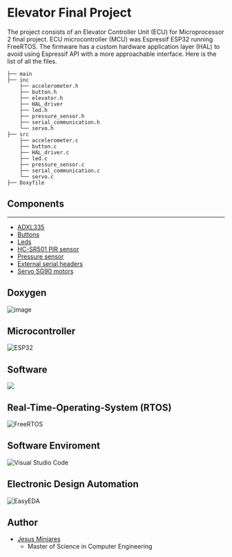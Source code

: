 # Elevator Final Project
The project consists of an Elevator Controller Unit (ECU) for Microprocessor 2 final project. ECU microcontroller (MCU) was Espressif ESP32 running FreeRTOS. The firmware has a custom hardware application layer (HAL) to avoid using Espressif API with a more approachable interface. Here is the list of all the files.
```
├── main
├── inc
    ├── accelerometer.h
    ├── button.h
    ├── elevator.h
    ├── HAL_driver
    ├── led.h
    ├── pressure_sensor.h
    ├── serial_communication.h
    └── servo.h
├── src
    ├── accelerometer.c
    ├── button.c
    ├── HAL_driver.c
    ├── led.c
    ├── pressure_sensor.c
    ├── serial_communication.c
    └── servo.c
├── Doxyfile
```
## Components
---
* [ADXL335](https://www.adafruit.com/product/163)
* [Buttons](https://www.amazon.com/6x6x6mm-Momentary-Push-Button-Switch/dp/B01GN79QF8)
* [Leds](https://www.amazon.com/Assorted-Lighting-Electronics-Components-Emitting/dp/B01CUGAFEC/ref=sr_1_4?keywords=LED%2Bsmd%2B0608&qid=1638487354&s=industrial&sr=1-4&th=1)
* [HC-SR501 PIR sensor](https://www.amazon.com/DIYmall-HC-SR501-Motion-Infrared-Arduino/dp/B012ZZ4LPM)
* [Pressure sensor](https://www.amazon.com/Adafruit-Round-Force-Sensitive-Resistor-FSR/dp/B00XW2MIRQ/ref=sr_1_3?crid=1OGXQK6UD8IA6&keywords=force+sensitive+resistor&qid=1638487910&s=electronics&sprefix=Force+%2Celectronics%2C203&sr=1-3)
* [External serial headers](https://www.amazon.com/DEPEPE-2-54mm-Headers-Arduino-Prototype/dp/B074HVBTZ4/ref=sr_1_15_sspa?keywords=external+header+pin&qid=1638487958&sr=8-15-spons&psc=1&spLa=ZW5jcnlwdGVkUXVhbGlmaWVyPUE4VUdQU09GMktDWlYmZW5jcnlwdGVkSWQ9QTAyMDgxMjQyMlRYNU5ENUxWVk5BJmVuY3J5cHRlZEFkSWQ9QTAxMzc4ODA2MzVFREQ2TURXSVYmd2lkZ2V0TmFtZT1zcF9tdGYmYWN0aW9uPWNsaWNrUmVkaXJlY3QmZG9Ob3RMb2dDbGljaz10cnVl)
* [Servo SG90 motors](https://www.amazon.com/Micro-Servos-Helicopter-Airplane-Controls/dp/B07MLR1498/ref=sr_1_1_sspa?keywords=SG90&qid=1638487991&sr=8-1-spons&spLa=ZW5jcnlwdGVkUXVhbGlmaWVyPUEzRjRJWkkzMDFVMU45JmVuY3J5cHRlZElkPUEwODg1OTc2M0lBNjZSVzNFNUpPOSZlbmNyeXB0ZWRBZElkPUEwNjU4NjQ2MlVBWjVRWlZaM1A5VCZ3aWRnZXROYW1lPXNwX2F0ZiZhY3Rpb249Y2xpY2tSZWRpcmVjdCZkb05vdExvZ0NsaWNrPXRydWU&th=1)

## Doxygen
![image](https://user-images.githubusercontent.com/60948298/144520203-1a12df03-c54e-4767-9a92-effcdff6a5b9.png)

## **Microcontroller**
![ESP32](https://img.shields.io/static/v1?label=&logo=espressif&message=ESP32&color=000000)

## **Software**
![](https://img.shields.io/badge/Code-C-informational?style=flat&logo=C&color=003B57)

## **Real-Time-Operating-System (RTOS)**
![FreeRTOS](https://img.shields.io/static/v1?label=Operating+System&message=FreeRTOS&color=green&logo=data:image/png;base64,iVBORw0KGgoAAAANSUhEUgAAAF0AAAAjCAYAAAD2WQZyAAAAAXNSR0IArs4c6QAAHOBJREFUaEO1mweYXWW573%2Br7T57Jr1MMmkESIUQklBuQAFBQRIwekEQhKAIKqiAnHtE0JwrSC8q5yjtnEtAKaIngiBFkCIkhHRCSJiQXiZlyu571fu837f2zAQ95z7nee4ZnpW99trfam%2F5v%2F%2B3YERRFPGf%2FEWERIEBUYRr1ih4BUpuESMCwzCwDBPTMMAwsU0bCxPTNLEs2bMxI1NdXS3BxDBMDAw5ghnJp%2F5TxyJDXTNCHkn2UXvxgvgo6t76WKTOkYX6LaL4ynLd%2BCpqV90co7GevmdS1%2Bl3k95L60uo83oXqB8Ndbl%2BjxXfqe89lEjl4eUC6sH0e%2FWe8x8LPUKdHBr4UY195Q5W71rBB13vUw6LRGFIKL%2FHOgvR3%2FuEpl9WhEwUYJoWpmEp5ci%2B%2FFmiHEOOm9iiJNlXijOwRaGiNtPGlN8sWylG1limjW3Kp6wQVTauY2OZDraZUOvlGnKWZYApm5nCNJJK5CICy7C1ERio65nIc8k7iCFZ6nf5UV1fGYwWpNxX3dvQ7yf%2FKaNRa%2FU15D2VQUYGIXJ%2FeauGrfwdS28ciqKQclRiw7YVjGxpI%2BGkcE2fMAqJokAJWdaGRATqe6D25byIgDCMCEQ5BASRjx96BJEHUUgQhXihhx%2BG%2BHJeKGsCtSaUc8KQQB2T%2BwXqOr6cF8ha%2BT2%2Bn1K%2BbPp5QkPuj5iAeg5RuByQJwvxieT5ZY16%2F1j8opBeoxZvUepVv6tvkRa89k%2F9j2E1hB17qSjABDtK4BgJUmaWwU1DOHzIRCbkDyfrtOjryrpDLV27ggjEiCIlkNd2vUjngd3MP%2Bo8UkZW7EbdVF6j4bbK5UI5N1RWIy8lm34%2BvV7BUcNdFSrIQRGKhhX5UYDFCGO4UPeQhfKz7Im9NGBDDob6mwhcoZ9eI88le%2FI8st9QqNxD3ksUq55eKUpvvQbTX5liAPHvYmC%2BKD%2F01X28yFdK9EJtfNqgtGEoIxHDiTzc0FNKGGy3MW30MQzPDMUWi%2F8bocvDGQFGYLCrtpd73ljERcdeyvRBx%2FZzHZFepCzZ9306OjrUfmtrq4IOhcqRvHxsFbG0FdT0h0q1smFjYgex4hoYL9dRko0xuA9K%2BwNxP5CPb6jVp1crCNR3bfynvsVQYSpFmXF80M%2BioUKULN%2B0YfRerwERyijkNx2wlEmIZ%2FVGEzBDi8Dw2dj1Ec%2Bve4EvzTyPsem2TwhdXUDDg1j5S9tf5LWtz%2FJPJ91G2mxWgUjBiYIXePPNt7j99ttZu3Ytly68hHxTntbW0Sw4fwFrdj3Px53LMU0Hy0hiy6fgrWClZZEwUuQSAxmYHcPQpjGkzbwKwEHksqNrLRW%2FC9MQbE6p83XA1vFA4618F0y2cAyHjDMAx3YULOhQIwHPV9AmUOT7NWX5hsQR04mxXQf%2Bhgfp4Kc9q%2FdYr0c1rEVgRsuoNzCq82QT5emjAmYCQPIwqwvLuOudX3HCgFO4ctZFn7T0WE8hdPudPLDyfoYPGMpFh31NBaaGFsWNNm3axNVXX83cuXN5%2Bumnufuuu7n1tluZP38el33zYn638nb2%2BRtiQJAXkQfQVhFFJmaYwA4haadpa5rK8RMWMCDVSo%2B3jz%2Bu%2Bxf21dsxcTBMX7MOhamWErKEKh1AHUwzotkYxacnX0RLaqSyyoA6Byod7Cl8xK6ezRTqXQRBlSjylKIcM0lTuoXh%2BXG0tkxmcLoVS0KuekbtVSI2BVhRRD0sUXC7KLnduH5FQYcYngR528ySsZvJOjmyiSZsM6mMQ2OwZlUr9r%2FObSsfwNjdzG8W%2FgwjjMQmYk8UJ4oJybqelTyy6kEWHv11puZngK0In5KbBLPFjy3mrrvu4tprr%2BWOO%2B5g4cLLeOKJX%2FPQAw%2FSMh6WrL0T16oDPk6UZmByPFHoUffLVKNu6lSEUCprtMIMJ4z6Cse2nc6O7vd5%2BcOHKJh7IEwqS42MOqZCCcFDR2G4IggKflzaUjM4a8qVpK0WCt4%2B1mx%2Flc2dqygEHQRmTQfESKw8jiHCXEIbK7JpSrcyZdinmTbiZFJWBiIdgyQAl%2F0ePj6wmo8PLudgbRdlr0cxOXB1gEUMIEuKDHk7y9Gj5nHksOOVN6moqjwC3tz9PHev%2BTfKGx1e%2BO5jfULXYS9GvSjgiY2L2dj5Af9r1iJSdkLjuSHRXAv9%2BeefZ%2BHCS6m7rvo%2BdOgwfnrLTzjnC%2FNZtuPfWdHxW0LTwAwNRidn8LkZV%2BAEDjW%2Fm437l7Js5zP4Rp1AHjw0mTNiPieM%2FzI95f3sLrTjUSEMIrYW17C1e6WCiEiu5zuMHzSZpJFXTCgIfUblpjF95CkccNv580dPsafSTmS6CipFuE6UIpNoVrBS8orUwwIYVYwoSWTWSYQpZgw%2Fl9lj55Ewkgplil4HL29YzPbSasBTYCH4rIhsKL4WqrgQCvYbPqkoxSnjrmDSkJNQzLgREaKQP219kvvXP4G9ZTC%2Fu%2BqhGF4UHRd6B2YU0enu45%2Ffvptjxs%2FgrFFfInIkkRHX1moRePE8j6VLl7Jy5Uqa83k%2Bc9ppjGxtpRTs57l1P2Ov96HYE4kwyfGjv8zMts9ihqZy182Flbyw4Z9xzaKyrFyU57OHL2TsoOPie%2BisSGjgqx89yroDLymLDi2PXDia82f%2BA3lnZOyeoSzkoLuXVzY%2ByK7axl7zSQVZJg6aw1FtpzIwPUIBUtkrsmHvW6zY%2BXtcgTrDUwJMhRk%2BP%2BU7tOWn44d1Xt%2F8BOsOyn2FyZnYETQ5wxjefISKH6ZpEPgVKl6BQqUTzw05Y%2FrlDEmPwTAbpEDCdMBvNz3Mgxv%2BnRH7JvHI1%2B%2FoE7oED2F9hh%2FyzsG%2F8PuNv%2BeKo69ifG6Cjg%2BiPkUGIvYfOMCSJUt44403OOKII5g3bx4J22bixMP4uGcFL274JTWroiAhY6aZM%2FYcRuSOhsijq7aDVbv%2Bws5au4r2yTDF5MHHMXf8V0g4TSqsKW4klDUq8psVt7Lfb9eJFj5j8nM4e9KVJMysduEIvKjEm5t%2Fw%2FqOV3DNAEwPJ3SYNvjzzBk3n7TRrAQhAhTM9qIyL3%2F4MJu63yEyYpaFxdFDzmDuhPMp1Yo8ve5%2FUwo7tPJNcPwsZ05ayPj80SrAq2xL0WuPml%2BiVi8wIDsax3RiaNHcR35fvP5%2B%2Fm3jS0ytzuHeC2%2F4W%2FZSDas8suaXeGGdbxx9FUkr1ZuVSVJSLBX59lVXsXnzZnbu3Mm111zD6tVrGDZsGD9e9APe2PIU6%2Fe%2FoFwvMoVLG6SNFhySiorWogp%2BVMWKEuStFg4fejzTWj9F3h4ZB38N2EJB91c28eSaO3DNLogSWJHB7FHnclzbuTrIqpJByJ5COy98cC%2FdYYeifyYBwxITOGPSNxiYHo8h1trL%2By2Fs6v2vsgbWxYTiKWrPMBgXPYYzpz0LQr1Tp5cexMutTiIR1iRw%2BzWM5k0dC45eyiOJcIVHJF8RT61QpWoYxiWN%2FGjCg%2BsupfHP%2ForJ9mncPOC7%2FQJvZHy73J3c8dbt3DupLOYO%2FI0FYkl0gqmC3b%2F4dlnWfRPi7j33nu55eab%2Bf73r%2Bea732XG3%2F4Q049%2ByT%2BuOFu9te3KEzzlSFK%2BA0wDF9bsITP0GFUZiynTryIAcnDsQyhemIgvcUO%2FNBnzR4RzOMEVlVhqR1kOXvKtxnbMlOXFDTYsWL7H3lrxxO4lqeuY%2FsGs4Z%2FnuPGLcAyM0owUhDQFYtAsad1%2B%2F%2FMXz7%2BV7zI7aWJY7NHc%2Bakq3CDMs%2BsvY2D4W6dl4bay4wowYDkWEY0Hcaolgm0tkwg5wzBQgxTYEISL3lfu7dsUw%2BL3LX8pyxpX80XWs7h%2BjMXHir0MPL509aXeWv7y1w5%2B2pGpdp0RIiFLpZ%2B5113cfsdtzNt6jS2bd%2FGkMFDGDighaeefpJt5RW8uvlhXDwwa2QZxPjBxyuB7ehaTcHboRPQKIkZOHxhynUKQyNLOK%2Buo2gqFeL6ZV7Y9ABbOt8lsDzMKCRjtXLxzB%2BRsoeoBF2nJyHPr%2FsZHxbfJFT1jQg7SDN%2F8hWMazle08BeHq3zDBH%2Be7uf5a%2FbHiNQwtKQNrF5DqcfcSUODu%2Fvf52lm5%2BhanTimcJ2NNPS5YEQK3BIhnlGDJzIpJGzGNcyk4SRPbS4FUEpOMiiZYt4rf0jvjHqUr52ygIRuipTKd5ZDcrc8%2B4ttDW1cd7kS0mayUMSgFK5zOo1q%2Fnxj3%2FM9m3byeZynHDiCfzDddcxrHUgr2x8gE2dy%2FAtcUePw3JzOHXy5Thmiq09q%2FnThl9ql40zvbmjFzJz5GcwTJ0DKLhQxh5SrO%2FlqdV3Ugy2Ku%2BQ4%2BPys5g35SosIxVnjYFK%2Bp9870Z2exsV7kuByTKaWXDUdxmZnqJoohHTQJ2Yit9VeO6D%2B2nvEUyP8wcsZo2YxwljvogTOXiGy86u9azf%2BzK7y5upeGVCs6Qz2SitqLCoPLAgG7UwY%2BgZzBqj2Y8oWYXSKKTL7eDGpTeydPNurjnym1xw3Jla6IK8wki2lzYraLli9hVMHzRTBU99siaUDzz0II8%2F%2Fjj3338%2Ftm2TSqUZOnQICceix93Dc%2BvuoDvYjWua2H6Sk9vOZ8boz6p6Sins5jfvLaIY7dX8mpAZQ89h7rj%2FiW2m4rqNDqOSlmzrWs2SD35GaB0kCqUymObEUecya9T8ftarqiv8evkP6Ag%2BwgiSWGYZIxjA%2FCnXMKb5qNhT4%2FCskpWIfbVN%2FG7NrVSjcm%2FhIRUmmT%2F1ekblJ6oKYhTaiOfXwzKdtZ3sK%2BxiZ%2Bf7dFQ30RMUCRXlFCyXBCIgZwzis5O%2BzZj8dP188d%2FeylZuWvojVrUf5KZjr%2BPsGZ8SAhGq7MiNXP7QvoTVO5dx3f%2F4R5qFFsUpsiryeB5333sP99xzD8%2F89hkmT5msLp50EiRTNu%2FvfZ2%2FbvlXXFx8wyTDQBZMv5ah2bHKst2owlMrfkKH1x7XpCMObzmRMw6%2FgoTgriqWSRLjI%2BWkd7b8nuV7%2F0Bk1JTlZBjAmUdcydj8MXH%2BErMHXJ5bdw%2FtpbchTGOaRSI%2Fw6zWBcwa8zkSRr5R2VMJUtE%2FwGvtT9De8xpGlCIwhTKajM8cxeemfoe0me5lRVJdjJ1D8fEgqrOvLOzrFTZ1vqHMQ8KQGK1QyBNHfZlZrWfHgVTQI2J74X0WLf8pGzYVuW3uD%2FnUlNmSHIWq1HDA3c99S%2B%2FmyBETOG%2F8hVjCWmKKL1i%2BZu0aLvzKV9i%2BfbuyllxTk6q1LPrRj%2Fji%2BfN5bsMv%2BLi0lCiSRArG5qZz1qRvkrLzyqV9qjyz6nZ2CI82fWXRYzNTOXvydSStpriOLZQ7pOJ38scPfsWOylqMuHA2xD6Mc2ZcS94e3IvRcWLKml0v8taWR6mZNUJVOgjJGM3Mbj2LScOPJ2FnicI6%2BwpbWb7jZbaUVqkALDgdmnVy4VDOnHwVrfmpCtoqXhdOMoMTZVRZVwk%2FppaRb9BR%2F5AlG%2B6lGHSrACvvJ7np3LavMnPk6YpOhlhK6BsPLuMnK%2B9mR7vHPacuYtbh0zAC3YlgxYHlPLL6Aa6Z8x0m5CYp7W%2FbsZ3nnnuO888%2FXwn7D0uWUCwWKZZKlMolVV%2B%2F%2FvprGTthOH9a%2BzClqEOVQwlqzGw7l6kjPo0V81k38nh21S%2FYXlmls0HDZIjdxrlH%2FYBMYmBcjvQgtNhd%2FpDn1t9LMexSGCoofGT%2BVM6YfBk2iV5a1kizy14nf97wKO3lZQRmoMrSQlcTQZqUOYCUk8f3y9SCbuqGQEOAEZcBsuZQjh83j0lDT1JNi5K3n5fffwjfMBg1eCqDskNpSgwiYWkcr3oFPuh4i%2FX735IuQVyT9FVB8OxJ32NU7nAi1XDRieB7e9%2FgtjU%2Fp3Ozxc8%2Fv4hpbUdghH4YuYbLQ%2BsfpLvcwbXHXo9jpgmDkJt%2FeguPPfY4r7%2F%2BOosXL%2Ba0U09j2rRpGpGliRBEJJNCl7R1%2BNQ0V43qZJwhpKyspLg6bEaw9eBaumo7CYIybqDT76PaPkvSEUsX%2F5CGhcnWg8t5e%2BtT1IyawlUzMJjddi5TRpyiqpS6G9bAaV2U2l%2FbwfIdz7OtczlVCgQKHIVtSALv9LXzVJKlK5TDMxM4ZtRZjBl4tMojRBnbC%2BsV5y9xUFU0U0YTCZoVozEUDfAoR92qjiQIEUj8CjIcOWg2pxz2VRJmikiVt00IA17f%2BUfufv8RapvT%2FOpLP2XcsDaMwPOi3fVd3Lf8Lk5rO4nTx56rMrcD%2B7v50vlfYs%2FuPSz4wgIee2wx3%2F3e95g9ezbZbJamXI7WkSNxHIfunoIqy0pbTcq2tjyIaNvSWKe6JX25pkItVcVW8Vmqe1oxuuNk4HklikEXfiAht66goSU1lJQzULXI%2BoSu6aUEMiGd5aDAnp4NbNq3mo7iLmriKVEtZkSRyjmSVkZVFccNOoExA6aQT7Qo4co1PXxW73iVt7c%2Fih9DoKqKqoq3rqg36uoWnuLvjjmIcQNmMnvcmQxIjABp8TUKiIHPC9uf5P4Pn4b2Jv7PxfcwJD8Iw%2Ffr0Ss7X%2BbVj57nijlXMzZ3mAoQBw4U%2BOolF%2FPqq6%2BpF9MvG%2Bmms2kx8fCJPPnEk6p1dsEFX1YCz2ZzZLJZsrksuZx8NtGksL8pjgFNNDfnaWqSrYlcrkmtzaTTNGWzSoEKQxV%2F1MU3rR7di4x%2FiYWu%2BxM604y7WKq%2FKdUO8HxpoHdT9cuq7SfJVNJMk08NIOFkVdNc1d4lP4gzSOkMHShtZVv3CvYUd9JZ20O13oMXSjlXvEbju5Rvc6nBtObGMn7IcYxsPoKkkZIsCqREoMkefujyTPvDPPLRiyQ%2FHsCvv34%2F2WQKox5Uo%2FuW3Uo25XDZ9O%2BSMBKKu4YBKuV%2FZ9lSzjvvPC679FJGjR5NsVCkXCoxYcIELrnkEl555RXuu%2B8%2BypUywuPLlQqVSoVqrUa9VlNUVKSjmrpxk0A3dKWnqCcHHNvGsSzS6bTi%2FlJAa843k8830ZRvVorK55u1MrM5cjnZsmQyGeV18pnJpEln9H4ykSKVTGHbWlHiuTrRj%2FuZh3SGJLONWYp6ViUuxcIlyZMavB%2B4eH6FCB%2FLhISdwjFzKl%2BQOozufeqSh%2FZYnW3VowqL1%2F%2Bc32x5myG7RvLoN35GQhCgvefj6N7lt3DB5POYNfxkxDlE%2B7q4FXKwu4uXXnyZz5z2GQYPHqyPy8MJCpsmrutSq9VU20421%2FNwPVcfr1aVIgqFAoWeHjo7uyiVShQKPfT09FAs6oBcrVaplCtqfaVeoV5zces13Lpcu07dreMFuvcp8KU26chbAmMOlmy2iZNwSDhJbMchlUyQzWWUlzXlxcOatSJj1tWUzymFZTM5MukM6UxaxadkIkkylVCKS6aSJOSaySSO01COHkdpeJ3EM53H6AkC1V0TXwsNlWw%2BsOZOntm2iiM7j%2BAXX7sV4XbG27uXRS9uWsK3Zl3OwPQoTNWSi8cIVKtL9xNVR9zUYwiNpkcvePXbiT0rbmkpFfVRzwYuNkY1ZJbGdfEDH8%2F11H5dCdmlXq9Tq1WVQsVrytWKYk3d3V1KYT2iyEKBnu5uurt7qFTKem21rjxMFK8NQX96ngT%2BgMCXxrE2GknwBNIk%2FtiOjZOQnEOEnSDpJEmnkqSSaSV88UJRnKLKeYHHnFZkk3hknomHTVRVVg13kgUblPwe7lv%2BE57d8SFzveO4%2BcIbcAQS39z%2BbrSy8y0umHoeaSOPowpJkk43WrRi%2B1Ks1%2B18neBqJTQK9ZrD9bVBehuFsTL6K6lPKQ2F6H5mnyr7reibKjpEeb2BKlansBftZaIsUZwIv0pZ4E5BXll5WLVSUfAntFcprruHQrGgvnd1aWXKfq1eo1at9Xpw74xPI0DKpEG%2FXrEY4g9vuIGbbrwxRgihktDpdXLPuzfx4tYdnJs9g%2B%2Bf821sedeNB7ZEP3rzFkYMztOScMjbGTKWuFeGtN1Ezs6TsbKkRPOSfdppUnZasQAZ6nGsBLYhAz5Sh9QDO33eEDdr4665Dlx9f3HLtC%2Faa0zTOmz80xhAi%2BNBnwI%2F6W8xLsezOI2L6npOfM1G4%2FmQO8bXicc4hCr7nqc8rlqrUhEPk9xEFFUoUCoW6e7podBTUAqT76JYiXtCqfWfjg1767u4%2FZ0b%2BcuWDr7eej6Xn36xAm6j4rnRz5c%2BwjOblkA2IGkLXkqETmCZgqGyb%2BIYEY5MYgntkuauJUM1DikzSdpKkbaTShlpJ0M2kSVtZ%2FV3O03WSqrPhGxyniXNYUul%2F5aZ1BitRvBsrHiiqrdBrGKTlAgazWkpFcSTZIcIM56f%2BXuYF6eujRGj%2Fkv6j7v9vVP%2Fs2PK2uPBKDVGKL3RhjdEEbsqm%2FjJ0h%2FzzqZObpj%2BTb5wwjw1bWaEbhAd9Iu8smUpK7eu5UBpFxVJXjyfSuBSlRiuuK6wWIvIilTdW%2Fi3ghQrxLAiPf4mJVBLxuUM6dMrrJRRCVFWwrRJGgkSStiyOSQt8ZokSduJFZcmZ2VJi5c56T6vMmVdlqSVIKHGN7R3qZzAsHtHMeLhN13la6Tviqk0DFBPYalSbhxqGqNyGhd6w0%2F%2Fnf9A7ocsPmSNrmaGtBfWccu7N7Pqgx7uPPkf%2BdRRJ2tLD4JQlXWk5uGp1lOZul%2BjHrpUvDqVoE7NreLW65TqNQr1Mj3VAkW3h1K9SLFWolQrU%2Far1DyXmgTFUKpzUvjy8A0fP65ZS5A2pHZuWxhqE2XJ3KJYiXyCI96lCkh6VjApSpNkyxSebZAybFJGhqSdVZ6TtpIkE7FHOfI9RTIpnzIaIeuSyrsyZlYpXRmCeDEyj6ONQtmnslLJOvXgal%2BM6aOCWjH9YK13PiaGlDh9aoxuvH%2FwPW5ZfisfrqnwyBfvYPqE6So7MMLIl0JFn2Z7XVGPODQK%2FGpfj1v1TqkKB5BD0kjwAh83cKmL8P0qVbdGpV6l4lYoVcsU6xV63CKFaoFSvaKoYaHaQ8ErUfBq1HyhhXVcGU8zpM7ox7zeJLIjtUnd3bQMpSzTiXAE%2Biw9IGpJ518GQfUEi2rtCSkQTxAYFK9IWgKHjppuEOVkrDSZ2KMyTo6MkyVtaYhMOaIwiWvicUkFp8rDTPEyGXbSqb54ih4qMgljZqdGKAlZtvctfvDGnbAxza%2B%2F9XNGDB6mCUqjiaHjVhzm%2Bk3C9PrNJ4KQXtsXFnuZa4yzGj%2F1SJvMqYiCGlO%2BjcFTKRhJyVRmAt2ghudWqft1Sm6VSq1M1a3QI55VK1OoS4ZZUvSx5NYoijJd6cZXccUzRWHiVZLWGCG%2BeJQoKJ7yDa0A0xJFaY7vSKPFlExVvCsRT%2BDKYJNM8No4ukChYEz6oQoeTYe0mVJKS1lJsopspMnaOZJWlqSTIuNkyNg5XNPhpQ%2Ff4bEXnuF7cy7nG2depJM1iUf%2Fr%2Fn0%2F1pw6c9N%2BtiEVmj8%2FRD%2BcujVJRnrP2qt97WyeqdyZeQvkIFNV039ypCm69eVZ1W9KmW3RrleoeiWKbtlStUSRdm8MiWvQlXWiicq75JzPT09bAZ4koEKZEi9SGZsJP2UzpNM6MquqiWJsiRuyTKBPUMTDlVjkg6XjVtz6On0KWzp5vRxJ%2FKDL17NwIyeSFDQ9f9X6H%2Bror%2Bha%2F3%2BH4RPMge9tkHvGpzxUOV9ItppmFVFGH1ug3Dq%2FlNjeErzai%2Fw8ETIUUDNq1PzKyp%2BVYMalVpFKaskiqqVKMhW15%2BlmhyvqjilIDQIFAzWpWGjWi7iXWIYJuWKh1uB4eZgLjz281xw4jwGJppUAG%2B873%2B70P9rntKgEIeQun5fDk2t4lJYrw%2F18TXVcD3k%2F87on0YryhlXPdW0bRwb%2B6JVQ%2Fe6rSg1TDf0laLEQ6pqyKhKtVZWXlaqlynWyvR4Ml4Cw3KDOWb0FMY0tcaTcXoksfH3fwGiK8%2Flde8xBQAAAABJRU5ErkJggg%3D%3D)

## **Software Enviroment**
![Visual Studio Code](https://img.shields.io/badge/Visual_Studio_Code-0078D4?style=flat&logo=visual%20studio%20code&logoColor=white)

## **Electronic Design Automation**
![EasyEDA](https://img.shields.io/static/v1?label=&message=EasyEDA&color=5588FF&logo=data:image/png;base64,iVBORw0KGgoAAAANSUhEUgAAAGUAAABlCAYAAABUfC3PAAAAAXNSR0IArs4c6QAACJNJREFUeF7tnXlsF0UUx78th60iQoIQlSMmJh54RkKiiMFgjNFoIodQQChEDEEgBQGj4RASFSlHBZWjQKQCrQfRSMSLEDQQjRLBC1ACGkEBD1AwhdIi5tFOftPt7s6b3dnfb7bM%2Ftff782b976febP7252d5g2cc%2FYs3GGVAnkOilU8zgXjoNjHxEGxkImD4qDYqICFMblzioNioQIWhuQqxUGxUAELQ3KV4qBYqICFIblKcVAsVMDCkFylOCgWKmBhSKmvlJfHAB3a8pTd9DVQ%2FiHPNpdWqYTy%2BtT4klXXACNfjO8nCQ%2BpgmIChp%2BIg%2BYmIW10n6mAkhQMWbZj%2FwJjXokupMmWVkNp2QJY%2B4TJdNW%2BbKgaa6HMLQa6dVSLmIRFrsFYCaViInBBK77cNXXA8AXB9h3bAYsf4%2Fsjy1yCsQ5K2WjgsvY8AaMId1EBsGpCcv55nsOtsg6ldUvgtUnxQo8Cw9sjgacBoDpM9KXqw%2Ft9VqDk5wGVU3RDa2pPywYHl8b3I3vgXNllG0ziUDhJc2TesR%2BY8xbHUt9GFePTFcC%2Bw%2Fp%2Bo7ZIDIoqUZ2As%2FHrWxVvNqslESiqBHWAZPNKKCzuF9YDX%2B3TjTyavXEoaQVC8j1TBFzbJVzICcuBI39HE5vbyigUHSCTVwEH%2Fmwa5uyhwNVXZD7P5rRBvXJzGP0ScLyaK7OenTEonGRO1QIjFuoFmG1rTh5yTEkMmqxBSSL4pIDlGowRKKok0gREZwpLqmISh5I2ICR07%2B4A%2FeB9sCfQuQO%2FHk3lGhtKWJWc%2BQ8YMo%2BflM2Wg3sDD90WHuHG7cDqzfGzSBSKqZETP01zHrIxVTsoEXiFgTGxOCMxKFu%2BA5ZsjJBxCpq0KQRWjg8ONO4MkRiUofOBujN2Klw1BVj7CbDhi%2BjxhVWLtVDiBhZdruCWXiHjxJhKKDPWAT8cTEJafZ9JCHh9N2D6IP9Y4sAmj4lNX%2BQ8bnD68jduobpSIusRZcCp0%2Fo9tW8DLB17HkBRibjzJ%2BD5N9UCqvx4PUQZPA%2F0BIb1SSGU4jLgJGMU6oq45yAwc11TQXT9CA%2FDFwI1tWrYskUSU6LwH3v6Ui2EUI3CqEKK6bFFPrBusp6gwloVW5hXq6FQ4Cphg5JXtYsmtbpVHBjkvWoqkBfSTVz%2FsSuFYrvrRmDMveFieAPNBZC4YlGGbQuB8gR%2FOBq5%2BhIoOCKLcwzHVj3e%2BRYmYFBvnMfFJvoyUik6YDhSehMraAWsnshpmbGhneUGG3rF4c7uwOP3q%2Fs3AcRopZxzlgfQLYw4R1hinArTeeQ8bxTQReN5SVhe720HKgzctjcOhRwmeTUUBmX%2FYeCpCv5w4ADmezP7Q9no9CUnESVpVfkP7AUM6OUvlaqtt1WU%2BPx6%2FusEMHaJDj61bWJQqGvdxFXCrhgPXFxoDxR6qkpPV00fiULRvQDYdQCYVRmcoskfbLoDRo4q6WW0WYEiEurUDlikeHmHpgKaEnSnG1WV%2BaHWBTNsAVBbZ7oumvrLKhSdytm2G9i6C3iyv1qEYfOBWksfqKmjtwRKlPNNWHJRqiSKWNlqk5NKoeQWjgYuZ75Gdz4BoVxzBoU6p7e7aNFb1KO5VYjQIadQKIgbugHTAh6rnm8VYg0UEQjdnqHbNKqDdoWg3SGa85HzSvETt7gv0PcmgB6g%2FVMNjF%2Bm%2F2QwzdCshJJmQU3E7qCYUNGwDwfFsKAm3DkoJlQ07MNBMSyoCXcOigkVDfuIDEV1h7WkHDh0zHC0mu6WjwMuuTC8kXxXICgn7p0D0X7J%2B8CWbzWDlcwTg0J9cJOJHn54S9XAkWOc2g%2B49apgf5u%2FAZZ9EPw97cxEv6vEESf32FB%2BPgLUep6%2BVZ8CnmOs%2BU0KhvArQ6E45YNifvYN4GRN%2Faey7e4DwJWdgILWjduELcM1%2BZpFJCjXdAZmDakPWGdE3H0zsGknD8U9twAf7eDZBlnJQqniDLNV%2BfF7TK3qLyyzSFBWl2RGEadzv2lEZymrsBV%2BSlYAh442TstPOPHZ3t%2BAaWv4U503NtrLkva0DBqEOvlxhlkkKKqRI3ccNq%2FTOilaL%2BU33cg%2BxKt6nNFMq%2FFpVb48JY1bCvxxPDoU7%2FQmQ1s5AWhTkJkx%2BvcC1m%2FjSB9sExtKkGsKPEjEyslAfn6mpbcSxIgUW%2BCK7%2BXFfkFXTZyrKdGzny3tvOf3j3uDcqHPhR%2FajFT3lQo%2F%2FRKBcvQEsHV3%2FY4NnJIPguIXsBBHFk98Jr%2BVVdgaeLUkfMT6QeFMq8JG7ApLf6%2BZBLRqmQEkw9Ktm1hQKj8F3vncv0vVFBc28oTH6WuBH38NP3dw%2FKjOe%2FIelzpQRN%2FeNkGfc%2BHEghKWLBfK978As6uChafvyEYc%2FW8HHr6j%2Fi9aDCdeGAoSJqhS5R6n9AN6NPxGUUF5dDFw4mSmMrxTYekooGvD%2BmTaz4z2NdM9cg5FJYKfqJyrHdWgkIVS2YZd2akEV1WpkXMK9zdKWKIzi4DrGrYF9M7rnHme80NNJTQXiuznzFlgSGl9ddJCdjp%2B99m6kM4t9PYwp0qNQAm7xKUOTtcBjzRscS7binthQYLKn9NuQPf1yITrHW3ee1p%2Bo1EVp85VmneK4gCPc17Rnr5Uycqjg%2F6jA13Whh1%2BV16yvd%2F7JvJ5hTP9%2BfUvr5bXyUl%2B35FzTi17F%2Fhsj2qSa%2Fy9cSi03HTRhkwnQ%2FtkLo3p05UfZ26feC8bu14KlI7MtKX7UsU%2B%2Fw1IZ6QGycGplC%2F3AvPebuyB0ze14NoZmb70mJu3nlEEdPc5H5nvKXcetSsld6HW9yxGIO2QRLdfmuORKijl44C2DQ%2BtolxqpgVgqqCIKqFb%2BnRuaq5HqqA0VwjevBwUC0k7KA6KhQpYGJKrFAfFQgUsDMlVioNioQIWhuQqxUGxUAELQ3KV4qBYqICFIblKsRDK%2F0ANm%2Fr7waacAAAAAElFTkSuQmCC)

## **Author**
* [Jesus Minjares](https://github.com/jminjares4)
  * Master of Science in Computer Engineering

